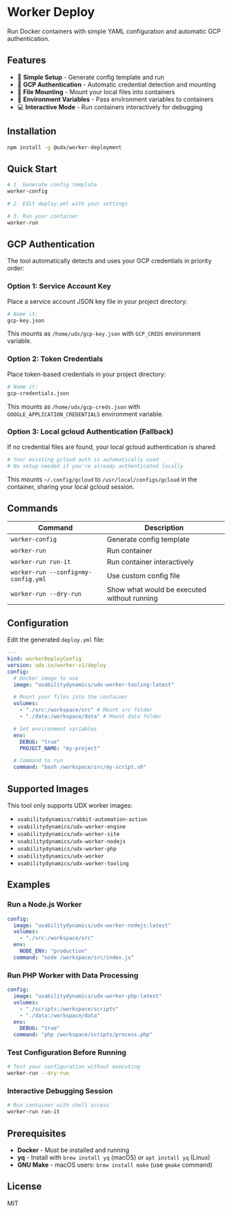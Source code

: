 # Worker Deploy

Run Docker containers with simple YAML configuration and automatic GCP authentication.

## Features

- 🚀 **Simple Setup** - Generate config template and run
- 🔐 **GCP Authentication** - Automatic credential detection and mounting
- 📁 **File Mounting** - Mount your local files into containers
- 🔧 **Environment Variables** - Pass environment variables to containers
- 💻 **Interactive Mode** - Run containers interactively for debugging

## Installation

```bash
npm install -g @udx/worker-deployment
```

## Quick Start

```bash
# 1. Generate config template
worker-config

# 2. Edit deploy.yml with your settings

# 3. Run your container
worker-run
```

## GCP Authentication

The tool automatically detects and uses your GCP credentials in priority order:

### Option 1: Service Account Key

Place a service account JSON key file in your project directory:

```bash
# Name it:
gcp-key.json
```

This mounts as `/home/udx/gcp-key.json` with `GCP_CREDS` environment variable.

### Option 2: Token Credentials

Place token-based credentials in your project directory:

```bash
# Name it:
gcp-credentials.json
```

This mounts as `/home/udx/gcp-creds.json` with `GOOGLE_APPLICATION_CREDENTIALS` environment variable.

### Option 3: Local gcloud Authentication (Fallback)

If no credential files are found, your local gcloud authentication is shared:

```bash
# Your existing gcloud auth is automatically used
# No setup needed if you're already authenticated locally
```

This mounts `~/.config/gcloud` to `/usr/local/configs/gcloud` in the container, sharing your local gcloud session.

## Commands

| Command                           | Description                                 |
| --------------------------------- | ------------------------------------------- |
| `worker-config`                   | Generate config template                    |
| `worker-run`                      | Run container                               |
| `worker-run run-it`               | Run container interactively                 |
| `worker-run --config=my-config.yml` | Use custom config file                      |
| `worker-run --dry-run`            | Show what would be executed without running |

## Configuration

Edit the generated `deploy.yml` file:

```yaml
---
kind: workerDeployConfig
version: udx.io/worker-v1/deploy
config:
  # Docker image to use
  image: "usabilitydynamics/udx-worker-tooling:latest"

  # Mount your files into the container
  volumes:
    - "./src:/workspace/src" # Mount src folder
    - "./data:/workspace/data" # Mount data folder

  # Set environment variables
  env:
    DEBUG: "true"
    PROJECT_NAME: "my-project"

  # Command to run
  command: "bash /workspace/src/my-script.sh"
```

## Supported Images

This tool only supports UDX worker images:

- `usabilitydynamics/rabbit-automation-action`
- `usabilitydynamics/udx-worker-engine`
- `usabilitydynamics/udx-worker-site`
- `usabilitydynamics/udx-worker-nodejs`
- `usabilitydynamics/udx-worker-php`
- `usabilitydynamics/udx-worker`
- `usabilitydynamics/udx-worker-tooling`

## Examples

### Run a Node.js Worker

```yaml
config:
  image: "usabilitydynamics/udx-worker-nodejs:latest"
  volumes:
    - "./src:/workspace/src"
  env:
    NODE_ENV: "production"
  command: "node /workspace/src/index.js"
```

### Run PHP Worker with Data Processing

```yaml
config:
  image: "usabilitydynamics/udx-worker-php:latest"
  volumes:
    - "./scripts:/workspace/scripts"
    - "./data:/workspace/data"
  env:
    DEBUG: "true"
  command: "php /workspace/scripts/process.php"
```

### Test Configuration Before Running

```bash
# Test your configuration without executing
worker-run --dry-run
```

### Interactive Debugging Session

```bash
# Run container with shell access
worker-run run-it
```

## Prerequisites

- **Docker** - Must be installed and running
- **yq** - Install with `brew install yq` (macOS) or `apt install yq` (Linux)
- **GNU Make** - macOS users: `brew install make` (use `gmake` command)

## License

MIT
